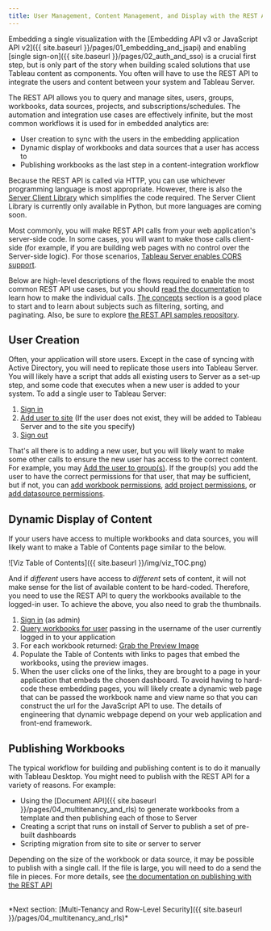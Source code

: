 ```yaml
---
title: User Management, Content Management, and Display with the REST API
---
```


Embedding a single visualization with the [Embedding API v3 or JavaScript API v2]({{ site.baseurl }}/pages/01_embedding_and_jsapi) and enabling [single sign-on]({{ site.baseurl }}/pages/02_auth_and_sso) is a crucial first step, but is only part of the story when building scaled solutions that use Tableau content as components. You often will have to use the REST API to integrate the users and content between your system and Tableau Server.

The REST API allows you to query and manage sites, users, groups, workbooks, data sources, projects, and subscriptions/schedules. The automation and integration use cases are effectively infinite, but the most common workflows it is used for in embedded analytics are:

* User creation to sync with the users in the embedding application
* Dynamic display of workbooks and data sources that a user has access to
* Publishing workbooks as the last step in a content-integration workflow

Because the REST API is called via HTTP, you can use whichever programming language is most appropriate. However, there is also the [Server Client Library](https://github.com/tableau/server-client-python) which simplifies the code required. The Server Client Library is currently only available in Python, but more languages are coming soon.

Most commonly, you will make REST API calls from your web application's server-side code. In some cases, you will want to make those calls client-side (for example, if you are building web pages with no control over the Server-side logic). For those scenarios, [Tableau Server enables CORS support](https://onlinehelp.tableau.com/current/api/rest_api/en-us/REST/rest_api_concepts_fundamentals.htm#Enabling).

Below are high-level descriptions of the flows required to enable the most common REST API use cases, but you should [read the documentation](https://onlinehelp.tableau.com/current/api/rest_api/en-us/help.htm) to learn how to make the individual calls. [The concepts](https://onlinehelp.tableau.com/current/api/rest_api/en-us/help.htm#REST/rest_api_concepts.htm%3FTocPath%3DConcepts%7C_____0) section is a good place to start and to learn about subjects such as filtering, sorting, and paginating. Also, be sure to explore [the REST API samples repository](https://github.com/tableau/rest-api-samples).

## User Creation

Often, your application will store users. Except in the case of syncing with Active Directory, you will need to replicate those users into Tableau Server. You will likely have a script that adds all existing users to Server as a set-up step, and some code that executes when a new user is added to your system. To add a single user to Tableau Server:

1. [Sign in](https://onlinehelp.tableau.com/current/api/rest_api/en-us/help.htm#REST/rest_api_ref.htm#Sign_In%3FTocPath%3DAPI%2520Reference%7C_____77)
1. [Add user to site](https://onlinehelp.tableau.com/current/api/rest_api/en-us/help.htm#REST/rest_api_ref.htm#Add_User_to_Site%3FTocPath%3DAPI%2520Reference%7C_____9) (If the user does not exist, they will be added to Tableau Server and to the site you specify)
1. [Sign out](https://onlinehelp.tableau.com/current/api/rest_api/en-us/help.htm#REST/rest_api_ref.htm#Sign_Out%3FTocPath%3DAPI%2520Reference%7C_____78)

That's all there is to adding a new user, but you will likely want to make some other calls to ensure the new user has access to the correct content. For example, you may [Add the user to group(s)](https://onlinehelp.tableau.com/current/api/rest_api/en-us/help.htm#REST/rest_api_ref.htm#Add_User_to_Group%3FTocPath%3DAPI%2520Reference%7C_____8). If the group(s) you add the user to have the correct permissions for that user, that may be sufficient, but if not, you can [add workbook permissions](https://onlinehelp.tableau.com/current/api/rest_api/en-us/help.htm#REST/rest_api_ref.htm#Add_Workbook_Permissions%3FTocPath%3DAPI%2520Reference%7C_____11), [add project permissions](https://onlinehelp.tableau.com/current/api/rest_api/en-us/help.htm#REST/rest_api_ref.htm#Add_Project_Permissions%3FTocPath%3DAPI%2520Reference%7C_____6), or [add datasource permissions](https://onlinehelp.tableau.com/current/api/rest_api/en-us/help.htm#REST/rest_api_ref.htm#Add_Datasource_Permissions%3FTocPath%3DAPI%2520Reference%7C_____3).

## Dynamic Display of Content

If your users have access to multiple workbooks and data sources, you will likely want to make a Table of Contents page similar to the below.

![Viz Table of Contents]({{ site.baseurl }}/img/viz_TOC.png)

And if *different* users have access to *different* sets of content, it will not make sense for the list of available content to be hard-coded. Therefore, you need to use the REST API to query the workbooks available to the logged-in user. To achieve the above, you also need to grab the thumbnails.

1. [Sign in](https://onlinehelp.tableau.com/current/api/rest_api/en-us/help.htm#REST/rest_api_ref.htm#Sign_In%3FTocPath%3DAPI%2520Reference%7C_____77) (as admin)
1. [Query workbooks for user](https://onlinehelp.tableau.com/current/api/rest_api/en-us/help.htm#REST/rest_api_ref.htm#Query_Workbooks_for_User%3FTocPath%3DAPI%2520Reference%7C_____71) passing in the username of the user currently logged in to your application
1. For each workbook returned: [Grab the Preview Image](https://onlinehelp.tableau.com/current/api/rest_api/en-us/help.htm#REST/rest_api_ref.htm#Query_View_Preview_Image%3FTocPath%3DAPI%2520Reference%7C_____63)
1. Populate the Table of Contents with links to pages that embed the workbooks, using the preview images.
1. When the user clicks one of the links, they are brought to a page in your application that embeds the chosen dashboard. To avoid having to hard-code these embedding pages, you will likely create a dynamic web page that can be passed the workbook name and view name so that you can construct the url for the JavaScript API to use. The details of engineering that dynamic webpage depend on your web application and front-end framework.

## Publishing Workbooks

The typical workflow for building and publishing content is to do it manually with Tableau Desktop. You might need to publish with the REST API for a variety of reasons. For example:

* Using the [Document API]({{ site.baseurl }}/pages/04_multitenancy_and_rls) to generate workbooks from a template and then publishing each of those to Server
* Creating a script that runs on install of Server to publish a set of pre-built dashboards
* Scripting migration from site to site or server to server

Depending on the size of the workbook or data source, it may be possible to publish with a single call. If the file is large, you will need to do a send the file in pieces. For more details, see [the documentation on publishing with the REST API](https://onlinehelp.tableau.com/current/api/rest_api/en-us/help.htm#REST/rest_api_concepts_publish.htm%3FTocPath%3DConcepts%7C_____11)

<br />
*Next section: [Multi-Tenancy and Row-Level Security]({{ site.baseurl }}/pages/04_multitenancy_and_rls)*
